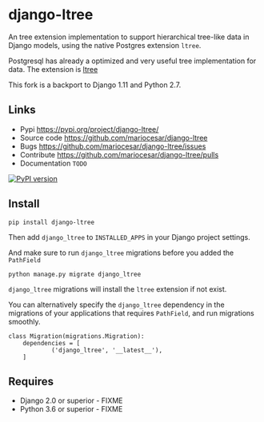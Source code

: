 # django-ltree

An tree extension implementation to support hierarchical tree-like data in Django models,
using the native Postgres extension `ltree`.

Postgresql has already a optimized and very useful tree implementation for data.
The extension is [ltree](https://www.postgresql.org/docs/9.6/static/ltree.html)

This fork is a backport to Django 1.11 and Python 2.7.

## Links

 - Pypi https://pypi.org/project/django-ltree/
 - Source code https://github.com/mariocesar/django-ltree
 - Bugs https://github.com/mariocesar/django-ltree/issues
 - Contribute https://github.com/mariocesar/django-ltree/pulls
 - Documentation `TODO`

[![PyPI version](https://badge.fury.io/py/django-ltree.svg)](https://badge.fury.io/py/django-ltree)

## Install

```
pip install django-ltree
```

Then add `django_ltree` to `INSTALLED_APPS` in your Django project settings.

And make sure to run `django_ltree` migrations before you added the `PathField`

```
python manage.py migrate django_ltree
```

`django_ltree` migrations will install the `ltree` extension if not exist.

You can alternatively specify the `django_ltree` dependency in the migrations of
your applications that requires `PathField`, and run migrations smoothly.

```
class Migration(migrations.Migration):
    dependencies = [
            ('django_ltree', '__latest__'),
    ]
```

## Requires

- Django 2.0 or superior - FIXME
- Python 3.6 or superior - FIXME

